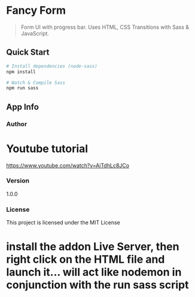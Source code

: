 # Fancy Form

> Form UI with progress bar. Uses HTML, CSS Transitions with Sass & JavaScript.

## Quick Start

``` bash
# Install dependencies (node-sass)
npm install

# Watch & Compile Sass
npm run sass
```

## App Info

### Author

# Youtube tutorial
https://www.youtube.com/watch?v=AiTdhLc8JCo

### Version

1.0.0

### License

This project is licensed under the MIT License

# install the addon Live Server, then right click on the HTML file and launch it... will act like nodemon in conjunction with the run sass script
#
